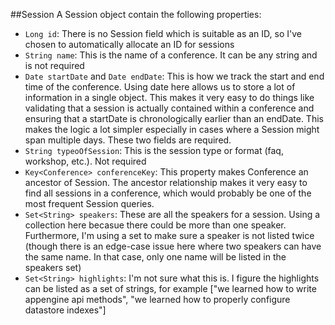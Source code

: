 ##Session
A Session object contain the following properties:
* `Long id`: There is no Session field which is suitable as an ID, so I've chosen to automatically allocate an ID for sessions
* `String name`: This is the name of a conference.  It can be any string and is not required
* `Date startDate` and `Date endDate`: This is how we track the start and end time of the conference.  Using date here allows us to store a lot of information in a single object.  This makes it very easy to do things like validating that a session is actually contained within a conference and ensuring that a startDate is chronologically earlier than an endDate.  This makes the logic a lot simpler especially in cases where a Session might span multiple days.  These two fields are required.
* `String typeoOfSession`: This is the session type or format (faq, workshop, etc.).  Not required
* `Key<Conference> conferenceKey`: This property makes Conference an ancestor of Session.  The ancestor relationship makes it very easy to find all sessions in a conference, which would probably be one of the most frequent Session queries.
* `Set<String> speakers`: These are all the speakers for a session.  Using a collection here becasue there could be more than one speaker.  Furthermore, I'm using a set to make sure a speaker is not listed twice (though there is an edge-case issue here where two speakers can have the same name.  In that case, only one name will be listed in the speakers set)
* `Set<String> highlights`: I'm not sure what this is.  I figure the highlights can be listed as a set of strings, for example ["we learned how to write appengine api methods", "we learned how to properly configure datastore indexes"]

